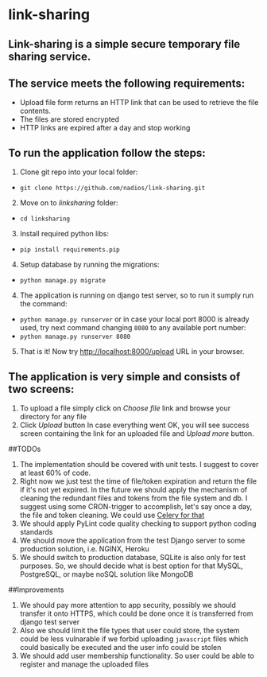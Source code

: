 # link-sharing

## Link-sharing is a simple secure temporary file sharing service.
## The service meets the following requirements:
* Upload file form returns an HTTP link that can be used to retrieve the file contents.
* The files are stored encrypted
* HTTP links are expired after a day and stop working

## To run the application follow the steps:
1. Clone git repo into your local folder:
* `git clone https://github.com/nadios/link-sharing.git`

2. Move on to *linksharing* folder:
* `cd linksharing`

3. Install required python libs:
* `pip install requirements.pip`

4. Setup database by running the migrations:
* `python manage.py migrate`

4. The application is running on django test server, so to run it sumply run the command:
* `python manage.py runserver`
or in case your local port 8000 is already used, try next command changing `8080` to any available port number:
* `python manage.py runserver 8080`

5. That is it! Now try [http://localhost:8000/upload](http://localhost:8000/upload) URL in your browser.

## The application is very simple and consists of two screens:
1. To upload a file simply click on *Choose file* link and browse your directory for any file
2. Click *Upload* button
In case everything went OK, you will see success screen containing the link for an uploaded file and *Upload more* button.

##TODOs
1. The implementation should be covered with unit tests. I suggest to cover at least 60% of code.
2. Right now we just test the time of file/token expiration and return the file if it's not yet expired.
In the future we should apply the mechanism of cleaning the redundant files and tokens from the file system and db.
I suggest using some CRON-trigger to accomplish, let's say once a day, the file and token cleaning.
We could use [Celery for that](http://www.celeryproject.org/)
3. We should apply PyLint code quality checking to support python coding standards
4. We should move the application from the test Django server to some production solution, i.e. NGINX, Heroku
5. We should switch to production database, SQLite is also only for test purposes. So, we should decide what is best option for that MySQL, PostgreSQL, or maybe noSQL solution like MongoDB

##Improvements
1. We should pay more attention to app security, possibly we should transfer it onto HTTPS, which could be done once it is transferred from django test server
2. Also we should limit the file types that user could store, the system could be less vulnarable if we forbid uploading `javascript` files which could basically be executed and the user info could be stolen
3. We should add user membership functionality. So user could be able to register and manage the uploaded files
